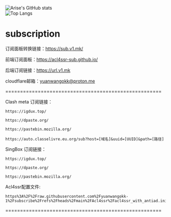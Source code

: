 

![Arise's GitHub stats](https://github-readme-stats-ten-gilt.vercel.app/api?username=yuanwangokk-1&count_private=true&show_icons=true&theme=radical&include_all_commits=true)  
![Top Langs](https://github-readme-stats.vercel.app/api/top-langs/?username=yuanwangokk-1&layout=compact&hide=css,scss,shell,html&langs_count=8&show_icons=true&theme=radical)


# subscription

订阅面板转换链接：https://sub.v1.mk/

前端订阅面板：https://acl4ssr-sub.github.io/

后端订阅链接：https://url.v1.mk

cloudflare邮箱：yuanwangokk@proton.me

=====================================================

Clash meta 订阅链接：

```
https://igdux.top/

https://dpaste.org/

https://pastebin.mozilla.org/

https://auto.classelivre.eu.org/sub?host=[域名]&uuid=[UUID]&path=[路径]
```

SingBox 订阅链接：

```
https://igdux.top/

https://dpaste.org/

https://pastebin.mozilla.org/
```

Acl4ssr配置文件:

```
https%3A%2F%2Fraw.githubusercontent.com%2Fyuanwangokk-1%2Fsubscribe%2Frefs%2Fheads%2Fmain%2FAcl4ssr%2Facl4ssr_with_antiad.ini
```

=====================================================

